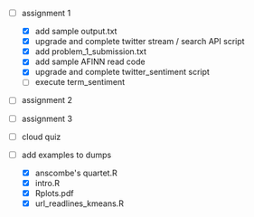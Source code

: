 - [ ] assignment 1
  - [x] add sample output.txt
  - [x] upgrade and complete twitter stream / search API script
  - [x] add problem_1_submission.txt
  - [x] add sample AFINN read code
  - [x] upgrade and complete twitter_sentiment script
  - [ ] execute term_sentiment

- [ ] assignment 2
- [ ] assignment 3
- [ ] cloud quiz

- [ ] add examples to dumps
  - [x] anscombe's quartet.R  
  - [x] intro.R  
  - [x] Rplots.pdf  
  - [x] url_readlines_kmeans.R
